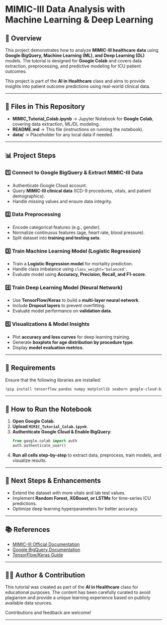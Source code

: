 # **MIMIC-III Data Analysis with Machine Learning & Deep Learning**

## **📌 Overview**
This project demonstrates how to analyze **MIMIC-III healthcare data** using **Google BigQuery, Machine Learning (ML), and Deep Learning (DL)** models. The tutorial is designed for **Google Colab** and covers data extraction, preprocessing, and predictive modeling for ICU patient outcomes. 

This project is part of the **AI in Healthcare** class and aims to provide insights into patient outcome predictions using real-world clinical data.

---

## **📂 Files in This Repository**
- **MIMIC_Tutorial_Colab.ipynb** → Jupyter Notebook for **Google Colab**, covering data extraction, ML/DL modeling.
- **README.md** → This file (instructions on running the notebook).
- **data/** → Placeholder for any local data if needed.

---

## **📊 Project Steps**
### **1️⃣ Connect to Google BigQuery & Extract MIMIC-III Data**
- Authenticate Google Cloud account.
- Query **MIMIC-III clinical data** (ICD-9 procedures, vitals, and patient demographics).
- Handle missing values and ensure data integrity.

### **2️⃣ Data Preprocessing**
- Encode categorical features (e.g., gender).
- Normalize continuous features (age, heart rate, blood pressure).
- Split dataset into **training and testing sets**.

### **3️⃣ Train Machine Learning Model (Logistic Regression)**
- Train a **Logistic Regression model** for mortality prediction.
- Handle class imbalance using `class_weight='balanced'`.
- Evaluate model using **Accuracy, Precision, Recall, and F1-score**.

### **4️⃣ Train Deep Learning Model (Neural Network)**
- Use **TensorFlow/Keras** to build a **multi-layer neural network**.
- Include **Dropout layers** to prevent overfitting.
- Evaluate model performance on **validation data**.

### **5️⃣ Visualizations & Model Insights**
- Plot **accuracy and loss curves** for deep learning training.
- Generate **boxplots for age distribution by procedure type**.
- Display **model evaluation metrics**.

---

## **🔧 Requirements**
Ensure that the following libraries are installed:
```bash
!pip install tensorflow pandas numpy matplotlib seaborn google-cloud-bigquery
```

---

## **🚀 How to Run the Notebook**
1. **Open Google Colab**.
2. **Upload `MIMIC_Tutorial_Colab.ipynb`**.
3. **Authenticate Google Cloud & Enable BigQuery**:
   ```python
   from google.colab import auth
   auth.authenticate_user()
   ```
4. **Run all cells step-by-step** to extract data, preprocess, train models, and visualize results.

---

## **📌 Next Steps & Enhancements**
- Extend the dataset with more vitals and lab test values.
- Implement **Random Forest, XGBoost, or LSTMs** for time-series ICU predictions.
- Optimize deep learning hyperparameters for better accuracy.

---

## **📚 References**
- [MIMIC-III Official Documentation](https://mimic.mit.edu/)
- [Google BigQuery Documentation](https://cloud.google.com/bigquery/docs)
- [TensorFlow/Keras Guide](https://www.tensorflow.org/guide/keras)

---

## **👨‍💻 Author & Contribution**
This tutorial was created as part of the **AI in Healthcare** class for educational purposes. The content has been carefully curated to avoid plagiarism and provide a unique learning experience based on publicly available data sources.

Contributions and feedback are welcome!

---

